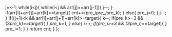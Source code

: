 j=k-1;
while(i<j){
while(i<j && arr[j]==arr[j-1]){
j--;
}
if(arr[i]+arr[j]+arr[k]==target){
cnt+=(pre_i*pre_j*pre_k);
}
else{
pre_j=0;
}
j--;
}
if((j+1)<k && arr[i]+arr[j+1]+arr[k]>=target){
k--;
if(pre_k>=3 && (3*pre_k)==target){
}
pre_k=1;
}
else{
i++;
if(pre_i>=3 && (3*pre_i)==target){
}
pre_i=1;
}
}
return cnt;
}
};